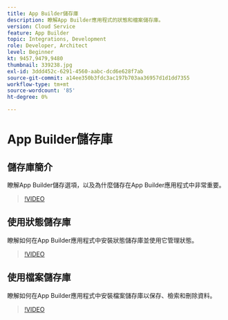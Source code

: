 ```yaml
---
title: App Builder儲存庫
description: 瞭解App Builder應用程式的狀態和檔案儲存庫。
version: Cloud Service
feature: App Builder
topic: Integrations, Development
role: Developer, Architect
level: Beginner
kt: 9457,9479,9480
thumbnail: 339238.jpg
exl-id: 3ddd452c-6291-4560-aabc-dcd6e628f7ab
source-git-commit: a14ee350b3fdc3ac197b703aa36957d1d1dd7355
workflow-type: tm+mt
source-wordcount: '85'
ht-degree: 0%

---
```


# App Builder儲存庫

## 儲存庫簡介

瞭解App Builder儲存選項，以及為什麼儲存在App Builder應用程式中非常重要。

>[!VIDEO](https://video.tv.adobe.com/v/339238/?quality=12&learn=on)

## 使用狀態儲存庫

瞭解如何在App Builder應用程式中安裝狀態儲存庫並使用它管理狀態。

>[!VIDEO](https://video.tv.adobe.com/v/339240/?quality=12&learn=on)

## 使用檔案儲存庫

瞭解如何在App Builder應用程式中安裝檔案儲存庫以保存、檢索和刪除資料。

>[!VIDEO](https://video.tv.adobe.com/v/339239/?quality=12&learn=on)
